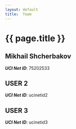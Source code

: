 ```yaml
---
layout: default
title:  Team
---
```


# {{ page.title }}


## Mikhail Shcherbakov
***UCI Net ID***: 75202533

## USER 2
***UCI Net ID***: ucinetid2

## USER 3
***UCI Net ID***: ucinetid3
